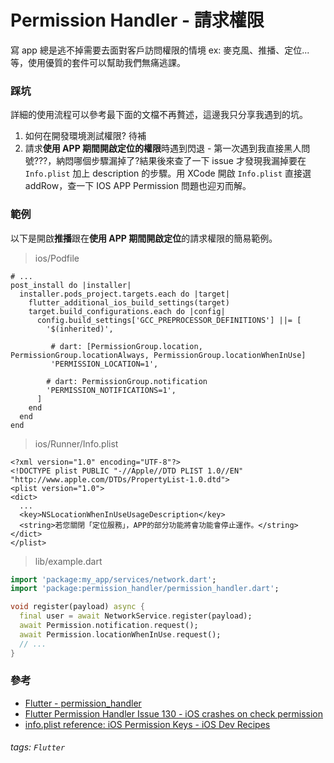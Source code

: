 # Permission Handler - 請求權限

寫 app 總是逃不掉需要去面對客戶訪問權限的情境 ex: 麥克風、推播、定位...等，使用優質的套件可以幫助我們無痛逃課。

### 踩坑

詳細的使用流程可以參考最下面的文檔不再贅述，這邊我只分享我遇到的坑。

1. 如何在開發環境測試權限? 待補
2. 請求**使用 APP 期間開啟定位的權限**時遇到閃退 - 第一次遇到我直接黑人問號???，納悶哪個步驟漏掉了?結果後來查了一下 issue 才發現我漏掉要在 `Info.plist` 加上 description 的步驟。用 XCode 開啟 `Info.plist` 直接選 addRow，查一下 IOS APP Permission 問題也迎刃而解。

### 範例

以下是開啟**推播**跟在**使用 APP 期間開啟定位**的請求權限的簡易範例。

> ios/Podfile

```Podfile
# ...
post_install do |installer|
  installer.pods_project.targets.each do |target|
    flutter_additional_ios_build_settings(target)
    target.build_configurations.each do |config|
      config.build_settings['GCC_PREPROCESSOR_DEFINITIONS'] ||= [
        '$(inherited)',

         # dart: [PermissionGroup.location, PermissionGroup.locationAlways, PermissionGroup.locationWhenInUse]
         'PERMISSION_LOCATION=1',

        # dart: PermissionGroup.notification
        'PERMISSION_NOTIFICATIONS=1',
      ]
    end
  end
end
```

> ios/Runner/Info.plist

```plist
<?xml version="1.0" encoding="UTF-8"?>
<!DOCTYPE plist PUBLIC "-//Apple//DTD PLIST 1.0//EN" "http://www.apple.com/DTDs/PropertyList-1.0.dtd">
<plist version="1.0">
<dict>
  ...
  <key>NSLocationWhenInUseUsageDescription</key>
  <string>若您關閉「定位服務」，APP的部分功能將會功能會停止運作。</string>
</dict>
</plist>

```

> lib/example.dart

```dart
import 'package:my_app/services/network.dart';
import 'package:permission_handler/permission_handler.dart';

void register(payload) async {
  final user = await NetworkService.register(payload);
  await Permission.notification.request();
  await Permission.locationWhenInUse.request();
  // ...
}
```

### 參考

- [Flutter - permission_handler](https://pub.dev/packages/permission_handler)
- [Flutter Permission Handler Issue 130 - iOS crashes on check permission](https://github.com/Baseflow/flutter-permission-handler/issues/130)
- [info.plist reference: iOS Permission Keys - iOS Dev Recipes](https://www.iosdev.recipes/info-plist/permissions/)

###### tags: `Flutter`
